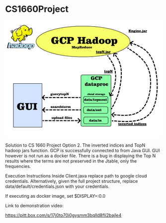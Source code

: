 # CS1660Project

![alt text](https://github.com/maxgravitte/CS1660Project/blob/main/projectDiagram.png)

Solution to CS 1660 Project Option 2.
The inverted indices and TopN hadoop jars function.
GCP is successfully connected to from Java GUI.
GUI however is not run as a docker file.
There is a bug in displaying the Top N results where the terms are not preserved in the Jtable, only the frequencies.

Execution Instructions
Inside Client.java replace path to google cloud credentials.
Alternatively, given the full project structure, replace data/default/credentials.json with your credentials.

If executing as docker image, set $DISPLAY=<youripaddress>:0.0

Link to demonstration video:

https://pitt.box.com/s/17j0to70i0gysmm3bqlld8fli2bajle4
